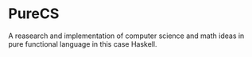 # PureCS
A reasearch and implementation of computer science and math ideas in pure functional language in this case Haskell.
